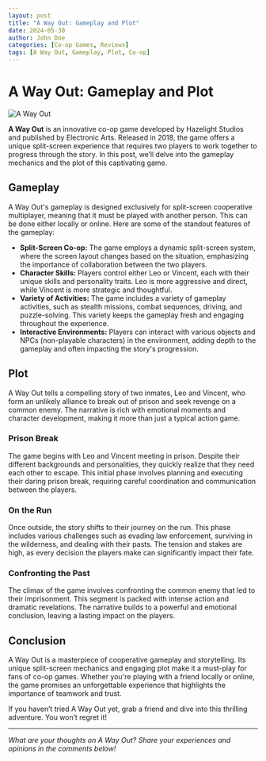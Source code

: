 ```yaml
---
layout: post
title: "A Way Out: Gameplay and Plot"
date: 2024-05-30
author: John Doe
categories: [Co-op Games, Reviews]
tags: [A Way Out, Gameplay, Plot, Co-op]
---
```


# A Way Out: Gameplay and Plot

![A Way Out](https://th.bing.com/th/id/OIP.Z5wpiCSkR6lZnWGKBnsPMQHaKT?rs=1&pid=ImgDetMain/800x400)

**A Way Out** is an innovative co-op game developed by Hazelight Studios and published by Electronic Arts. Released in 2018, the game offers a unique split-screen experience that requires two players to work together to progress through the story. In this post, we’ll delve into the gameplay mechanics and the plot of this captivating game.

## Gameplay

A Way Out's gameplay is designed exclusively for split-screen cooperative multiplayer, meaning that it must be played with another person. This can be done either locally or online. Here are some of the standout features of the gameplay:

- **Split-Screen Co-op:** The game employs a dynamic split-screen system, where the screen layout changes based on the situation, emphasizing the importance of collaboration between the two players.
- **Character Skills:** Players control either Leo or Vincent, each with their unique skills and personality traits. Leo is more aggressive and direct, while Vincent is more strategic and thoughtful.
- **Variety of Activities:** The game includes a variety of gameplay activities, such as stealth missions, combat sequences, driving, and puzzle-solving. This variety keeps the gameplay fresh and engaging throughout the experience.
- **Interactive Environments:** Players can interact with various objects and NPCs (non-playable characters) in the environment, adding depth to the gameplay and often impacting the story's progression.

## Plot

A Way Out tells a compelling story of two inmates, Leo and Vincent, who form an unlikely alliance to break out of prison and seek revenge on a common enemy. The narrative is rich with emotional moments and character development, making it more than just a typical action game.

### Prison Break

The game begins with Leo and Vincent meeting in prison. Despite their different backgrounds and personalities, they quickly realize that they need each other to escape. This initial phase involves planning and executing their daring prison break, requiring careful coordination and communication between the players.

### On the Run

Once outside, the story shifts to their journey on the run. This phase includes various challenges such as evading law enforcement, surviving in the wilderness, and dealing with their pasts. The tension and stakes are high, as every decision the players make can significantly impact their fate.

### Confronting the Past

The climax of the game involves confronting the common enemy that led to their imprisonment. This segment is packed with intense action and dramatic revelations. The narrative builds to a powerful and emotional conclusion, leaving a lasting impact on the players.

## Conclusion

A Way Out is a masterpiece of cooperative gameplay and storytelling. Its unique split-screen mechanics and engaging plot make it a must-play for fans of co-op games. Whether you're playing with a friend locally or online, the game promises an unforgettable experience that highlights the importance of teamwork and trust.

If you haven’t tried A Way Out yet, grab a friend and dive into this thrilling adventure. You won’t regret it!

---

*What are your thoughts on A Way Out? Share your experiences and opinions in the comments below!*

